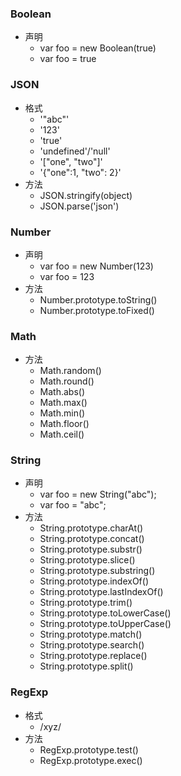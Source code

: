 ### Boolean
* 声明
    * var foo = new Boolean(true)
    * var foo = true

### JSON
* 格式
    * '"abc"'
    * '123'
    * 'true'
    * 'undefined'/'null'
    * '["one", "two"]'
    * '{"one":1, "two": 2}'
* 方法
    * JSON.stringify(object)
    * JSON.parse('json')

### Number
* 声明
    * var foo = new Number(123)
    * var foo = 123
* 方法
    * Number.prototype.toString()
    * Number.prototype.toFixed()

### Math
* 方法
    * Math.random()
    * Math.round()
    * Math.abs()
    * Math.max()
    * Math.min()
    * Math.floor()
    * Math.ceil()

### String
* 声明
    * var foo = new String("abc");
    * var foo = "abc";
* 方法
    * String.prototype.charAt()
    * String.prototype.concat()
    * String.prototype.substr()
    * String.prototype.slice()
    * String.prototype.substring()
    * String.prototype.indexOf()
    * String.prototype.lastIndexOf()
    * String.prototype.trim()
    * String.prototype.toLowerCase()
    * String.prototype.toUpperCase()
    * String.prototype.match()
    * String.prototype.search()
    * String.prototype.replace()
    * String.prototype.split()

### RegExp
* 格式
    * /xyz/
* 方法
    * RegExp.prototype.test()
    * RegExp.prototype.exec()
